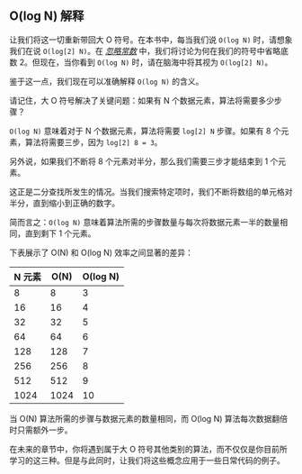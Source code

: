 ## O(log N) 解释

让我们将这一切重新带回大 O 符号。在本书中，每当我们说 `O(log N)` 时，请想象我们在说 `O(log[2] N)`。在 [*忽略常数*](f_0052.xhtml#ignoring.constants) 中，我们将讨论为何在我们的符号中省略底数 2。但现在，当你看到 `O(log N)` 时，请在脑海中将其视为 `O(log[2] N)`。

鉴于这一点，我们现在可以准确解释 `O(log N)` 的含义。

请记住，大 O 符号解决了关键问题：如果有 N 个数据元素，算法将需要多少步骤？

`O(log N)` 意味着对于 N 个数据元素，算法将需要 `log[2] N` 步骤。如果有 8 个元素，算法将需要三步，因为 `log[2] 8 = 3`。

另外说，如果我们不断将 8 个元素对半分，那么我们需要三步才能结束到 1 个元素。

这正是二分查找所发生的情况。当我们搜索特定项时，我们不断将数组的单元格对半分，直到缩小到正确的数字。

简而言之：`O(log N)` 意味着算法所需的步骤数量与每次将数据元素一半的数量相同，直到剩下 1 个元素。

下表展示了 O(N) 和 O(log N) 效率之间显著的差异：

| N 元素 | O(N) | O(log N) |
| --- | --- | --- |
| 8 | 8 | 3 |
| 16 | 16 | 4 |
| 32 | 32 | 5 |
| 64 | 64 | 6 |
| 128 | 128 | 7 |
| 256 | 256 | 8 |
| 512 | 512 | 9 |
| 1024 | 1024 | 10 |

当 O(N) 算法所需的步骤与数据元素的数量相同，而 O(log N) 算法每次数据翻倍时只需额外一步。

在未来的章节中，你将遇到属于大 O 符号其他类别的算法，而不仅仅是你目前所学习的这三种。但是与此同时，让我们将这些概念应用于一些日常代码的例子。
